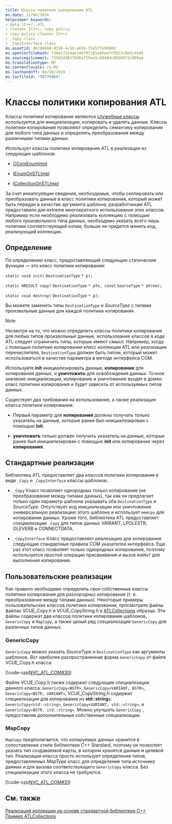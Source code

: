 ```yaml
---
title: Классы политики копирования ATL
ms.date: 11/04/2016
helpviewer_keywords:
- data [C++], ATL
- classes [C++], copy policy
- copy policy classes [C++]
- _Copy class
- _CopyInterface class
ms.assetid: 06704b68-d318-4c5d-a65b-71457fe9d00d
ms.openlocfilehash: 73bec31b4ae140797c85a06ee7c5023c9e0c4446
ms.sourcegitcommit: 72583d30170d6ef29ea5c6848dc00169f2c909aa
ms.translationtype: MT
ms.contentlocale: ru-RU
ms.lasthandoff: 04/18/2019
ms.locfileid: "58776964"
---
```

# <a name="atl-copy-policy-classes"></a>Классы политики копирования ATL

Классы политики копирования являются [служебные классы](../atl/utility-classes.md) используется для инициализации, копировать и удалять данные. Классы политики копирования позволяют определить семантику копирования для любого типа данных и определять преобразования между различными типами данных.

Использует классы политики копирования ATL в реализации из следующих шаблонов:

- [CComEnumImpl](../atl/reference/ccomenumimpl-class.md)

- [IEnumOnSTLImpl](../atl/reference/ienumonstlimpl-class.md)

- [ICollectionOnSTLImpl](../atl/reference/icollectiononstlimpl-class.md)

За счет инкапсуляции сведения, необходимые, чтобы скопировать или преобразовать данные в класс политики копирования, который может быть передан в качестве аргумента шаблона, разработчикам ATL предоставили для extreme многократного использования этих классов. Например если необходимо реализовать коллекцию с помощью любого произвольного типа данных, необходимо указать всего лишь политики соответствующей копии; больше не придется менять код, реализующий коллекции.

## <a name="definition"></a>Определение

По определению класс, предоставляющий следующие статические функции — это класс политики копирования:

`static void init(` `DestinationType` `* p);`

`static HRESULT copy(` `DestinationType` `* pTo, const`  `SourceType` `* pFrom);`

`static void destroy(` `DestinationType` `* p);`

Вы можете заменить типы `DestinationType` и *SourceType* с типами произвольные данные для каждой политики копирования.

> [!NOTE]
>  Несмотря на то, что можно определить классы политики копирования для любых типов произвольные данные, использование классов в коде ATL следует ограничить типы, которые имеют смысл. Например, когда с помощью политики копирования класс коллекции ATL или реализации перечислителя, `DestinationType` должен быть типом, который может использоваться в качестве параметра в методе интерфейса COM.

Используйте **init** инициализировать данные, **копирования** для копирования данных, и **уничтожить** для освобождения данных. Точное значение инициализации, копирование и уничтожения входят в домен класс политики копирования и будет зависеть от используемых типов данных.

Существует два требования на использование, а также реализация класса политики копирования:

- Первый параметр для **копирования** должны получать только указатель на данные, которые ранее был инициализирован с помощью **init**.

- **уничтожить** только должен получить указатель на данные, которые ранее был инициализирован с помощью **init** или копирования через **копирования**.

## <a name="standard-implementations"></a>Стандартные реализации

Библиотека ATL предоставляет два классов политики копирования в виде `_Copy` и `_CopyInterface` классы шаблонов:

- `_Copy` Класс позволяет однородных только копирование (не преобразование между типами данных), так как он предлагает только один параметр шаблона указывать оба `DestinationType` и *SourceType*. Отсутствует код инициализации или уничтожения универсальную реализацию этого шаблона и использует `memcpy` для копирования данных. Кроме того, библиотека ATL предоставляет специализации `_Copy` для типов данных VARIANT, LPOLESTR, OLEVERB и CONNECTDATA.

- `_CopyInterface` Класс предоставляет реализацию для копирования следующие стандартные правила COM указателей интерфейса. Еще раз этот класс позволяет только однородных копирование, поэтому используется простой операции присваивания и вызов `AddRef` для выполнения копирования.

## <a name="custom-implementations"></a>Пользовательские реализации

Как правило необходимо определить свои собственные классы политики копирования для разнородных копирования (т. е. преобразование между типами данных). Некоторые примеры пользовательских классов политики копирования, просмотрите файлы файлах VCUE_Copy.h и VCUE_CopyString.h в [ATLCollections](../overview/visual-cpp-samples.md) образца. Эти файлы содержат два классов политики копирования шаблонов, `GenericCopy` и `MapCopy`, а также целый ряд специализаций `GenericCopy` для различных типов данных.

### <a name="genericcopy"></a>GenericCopy

`GenericCopy` можно указать *SourceType* и `DestinationType` как аргументы шаблонов. Вот наиболее распространенная форма `GenericCopy` от файле VCUE_Copy.h класса:

[!code-cpp[NVC_ATL_COM#30](../atl/codesnippet/cpp/atl-copy-policy-classes_1.h)]

Файле VCUE_Copy.h также содержит следующие специализации данного класса: `GenericCopy<BSTR>`, `GenericCopy<VARIANT, BSTR>`, `GenericCopy<BSTR, VARIANT>`. VCUE_CopyString.h содержит специализации для копирования из **std::string**s: `GenericCopy<std::string>`, `GenericCopy<VARIANT, std::string>`, и `GenericCopy<BSTR, std::string>`. Можно улучшить `GenericCopy` , предоставляя дополнительные собственные специализации.

### <a name="mapcopy"></a>MapCopy

`MapCopy` предполагается, что копируемых данных хранится в сопоставление стиле библиотеки C++ Standard, поэтому он позволяет указать тип создаваемой карты, в котором хранятся данные и целевой тип. Реализация класса просто использует определения типов, предоставляемых *MapType* класс для определения типа источника данных и для вызова соответствующего `GenericCopy` класса. Без специализации этого класса не требуются.

[!code-cpp[NVC_ATL_COM#31](../atl/codesnippet/cpp/atl-copy-policy-classes_2.h)]

## <a name="see-also"></a>См. также

[Реализация коллекции на основе стандартной библиотеки C++](../atl/implementing-an-stl-based-collection.md)<br/>
[Пример ATLCollections](../overview/visual-cpp-samples.md)
